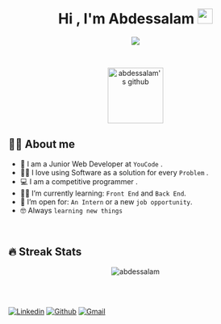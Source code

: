 <h1 align="center">Hi , I'm Abdessalam <img src="https://media.giphy.com/media/hvRJCLFzcasrR4ia7z/giphy.gif" width="30"></h1>
<p align="center">
  <a href="https://github.com/DenverCoder1/readme-typing-svg"><img src="https://readme-typing-svg.herokuapp.com?color=%2336BCF7&size=24&center=true&lines=Full+Stack+Web+Developer"></a>
</p>


<br>

<p align="center"> 
	<img src="https://komarev.com/ghpvc/?username=Abdessalam-Elboukri&label=Profile%20views&color=0e75b6&style=plastic" alt="abdessalam's github" width="110px" /> 
	<a href = "https://commits.top/morocco.html" target="_blank">
	</a>
</p>


## :sassy_man:  About me
- :school: I am a Junior Web Developer at `YouCode` .
- :technologist: I love using Software as a solution for every `Problem` .
- :computer: I am a competitive programmer .
- :student: I’m currently learning: `Front End` and `Back End`.
- :thinking: I’m open for: `An Intern` or a new `job opportunity`.
- :nerd_face: Always `learning new things`

<br>

## 🔥 Streak Stats
<p align="center"><img src="https://github-readme-streak-stats.herokuapp.com/?user=Abdessalam-Elboukri&theme=algolia" alt="abdessalam" /></p>

<br>
<br>



<!-- ## <img src="https://media.giphy.com/media/iY8CRBdQXODJSCERIr/giphy.gif" width="30px"> Connect with me -->
<p>
<a href="https://www.linkedin.com/in/abdessalam-el-boukri-6b55a8213/"><img alt="Linkedin" title="abdessalam Linkedin" src="https://img.shields.io/badge/LinkedIn-0077B5?style=for-the-badge&logo=linkedin&logoColor=white"></a>
  <a href="https://github.com/Abdessalam-Elboukri"><img alt="Github" title="Abdessalam Github" src="https://img.shields.io/badge/GitHub-100000?style=for-the-badge&logo=github&logoColor=white"></a>
<a href="mailto:abdessalamelboukri1@gmail.com"><img alt="Gmail" title="abdessalam Gmail" src="https://img.shields.io/badge/Gmail-D14836?style=for-the-badge&logo=gmail&logoColor=white"></a>
</p>

<br>
